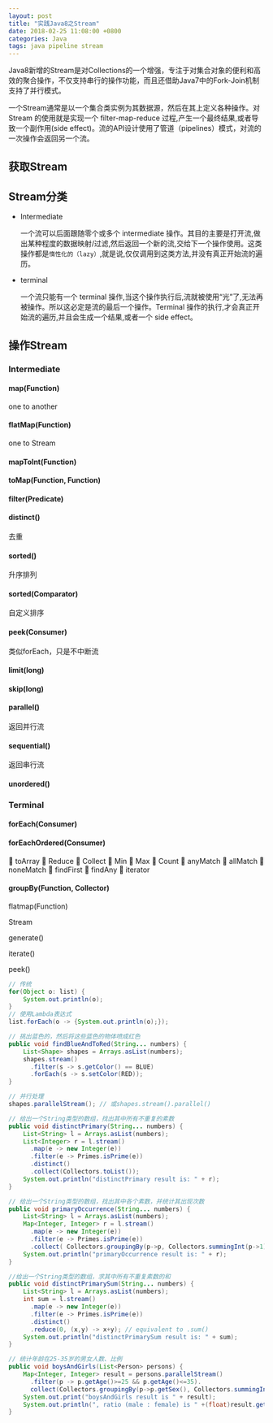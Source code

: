 ```yaml
---
layout: post
title: "实践Java8之Stream"
date: 2018-02-25 11:08:00 +0800
categories: Java
tags: java pipeline stream
---
```


Java8新增的Stream是对Collections的一个增强，专注于对集合对象的便利和高效的聚合操作，不仅支持串行的操作功能，而且还借助Java7中的Fork-Join机制支持了并行模式。

一个Stream通常是以一个集合类实例为其数据源，然后在其上定义各种操作。对 Stream 的使用就是实现一个 filter-map-reduce 过程,产生一个最终结果,或者导致一个副作用(side effect)。流的API设计使用了管道（pipelines）模式，对流的一次操作会返回另一个流。

## 获取Stream

## Stream分类

* Intermediate

  一个流可以后面跟随零个或多个 intermediate 操作。其目的主要是打开流,做出某种程度的数据映射/过滤,然后返回一个新的流,交给下一个操作使用。这类操作都是`惰性化的（lazy）`,就是说,仅仅调用到这类方法,并没有真正开始流的遍历。

* terminal

  一个流只能有一个 terminal 操作,当这个操作执行后,流就被使用“光”了,无法再被操作。所以这必定是流的最后一个操作。Terminal 操作的执行,才会真正开始流的遍历,并且会生成一个结果,或者一个 side effect。

## 操作Stream

### Intermediate

#### map(Function)

one to another

#### flatMap(Function)

one to Stream

#### mapToInt(Function)

#### toMap(Function, Function)

#### filter(Predicate)

#### distinct()

去重

#### sorted()

升序排列

#### sorted(Comparator)

自定义排序

#### peek(Consumer)

类似forEach，只是不中断流

#### limit(long)

#### skip(long)

#### parallel()

返回并行流

#### sequential()

返回串行流

#### unordered()

### Terminal

#### forEach(Consumer)

#### forEachOrdered(Consumer)

 toArray
 Reduce
 Collect
 Min
 Max
 Count
 anyMatch
 allMatch
 noneMatch
 findFirst
 findAny
 iterator

#### groupBy(Function, Collector)



flatmap(Function)

Stream

generate()

iterate()

peek()

```java
// 传统
for(Object o: list) {
	System.out.println(o);
}
// 使用Lambda表达式
list.forEach(o -> {System.out.println(o);});
```



```java
// 挑出蓝色的，然后将这些蓝色的物体喷成红色
public void findBlueAndToRed(String... numbers) {
    List<Shape> shapes = Arrays.asList(numbers);
    shapes.stream()
      .filter(s -> s.getColor() == BLUE)
      .forEach(s -> s.setColor(RED));
}
```



```java
// 并行处理
shapes.parallelStream(); // 或shapes.stream().parallel()
```



```java
// 给出一个String类型的数组，找出其中所有不重复的素数
public void distinctPrimary(String... numbers) {
	List<String> l = Arrays.asList(numbers);
	List<Integer> r = l.stream()
      .map(e -> new Integer(e))
      .filter(e -> Primes.isPrime(e))
      .distinct()
      .collect(Collectors.toList());
	System.out.println("distinctPrimary result is: " + r);
}
```



```java
// 给出一个String类型的数组，找出其中各个素数，并统计其出现次数
public void primaryOccurrence(String... numbers) {
	List<String> l = Arrays.asList(numbers);
	Map<Integer, Integer> r = l.stream()
      .map(e -> new Integer(e))
      .filter(e -> Primes.isPrime(e))
      .collect( Collectors.groupingBy(p->p, Collectors.summingInt(p->1)) );
	System.out.println("primaryOccurrence result is: " + r);
}
```



```java
//给出一个String类型的数组，求其中所有不重复素数的和
public void distinctPrimarySum(String... numbers) {
	List<String> l = Arrays.asList(numbers);
    int sum = l.stream()
      .map(e -> new Integer(e))
      .filter(e -> Primes.isPrime(e))
      .distinct()
      .reduce(0, (x,y) -> x+y); // equivalent to .sum()
    System.out.println("distinctPrimarySum result is: " + sum);
}
```



```java
// 统计年龄在25-35岁的男女人数、比例
public void boysAndGirls(List<Person> persons) {
    Map<Integer, Integer> result = persons.parallelStream()
      .filter(p -> p.getAge()>=25 && p.getAge()<=35).
      collect(Collectors.groupingBy(p->p.getSex(), Collectors.summingInt(p->1)));
    System.out.print("boysAndGirls result is " + result);
    System.out.println(", ratio (male : female) is " +(float)result.get(Person.MALE)/result.get(Person.FEMALE));
}
```
